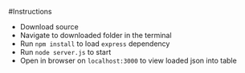 #Instructions

* Download source
* Navigate to downloaded folder in the terminal
* Run `npm install` to load `express` dependency
* Run `node server.js` to start
* Open in browser on `localhost:3000` to view loaded json into table
